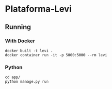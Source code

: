# Plataforma-Levi

## Running

### With Docker

```
docker built -t levi .
docker container run -it -p 5000:5000 --rm levi
```

### Python

```
cd app/
python manage.py run
```
